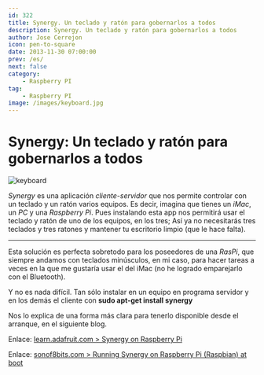 ```yaml
---
id: 322
title: Synergy. Un teclado y ratón para gobernarlos a todos
description: Synergy. Un teclado y ratón para gobernarlos a todos
author: Jose Cerrejon
icon: pen-to-square
date: 2013-11-30 07:00:00
prev: /es/
next: false
category:
    - Raspberry PI
tag:
    - Raspberry PI
image: /images/keyboard.jpg
---
```


# Synergy: Un teclado y ratón para gobernarlos a todos

![keyboard](/images/keyboard.jpg)

_Synergy_ es una aplicación _cliente-servidor_ que nos permite controlar con un teclado y un ratón varios equipos. Es decir, imagina que tienes un _iMac_, un _PC_ y una _Raspberry Pi_. Pues instalando esta app nos permitirá usar el teclado y ratón de uno de los equipos, en los tres; Así ya no necesitarás tres teclados y tres ratones y mantener tu escritorio limpio (que le hace falta).

---

Esta solución es perfecta sobretodo para los poseedores de una _RasPi_, que siempre andamos con teclados minúsculos, en mi caso, para hacer tareas a veces en la que me gustaría usar el del iMac (no he logrado emparejarlo con el Bluetooth).

Y no es nada difícil. Tan sólo instalar en un equipo en programa servidor y en los demás el cliente con **sudo apt-get install synergy**

Nos lo explica de una forma más clara para tenerlo disponible desde el arranque, en el siguiente blog.

Enlace: [learn.adafruit.com > Synergy on Raspberry Pi](https://learn.adafruit.com/synergy-on-raspberry-pi?view=all)

Enlace: [sonof8bits.com > Running Synergy on Raspberry Pi (Raspbian) at boot](https://sonof8bits.com/running-synergy-on-raspberry-pi-raspbian-at-boot/2013/09)
